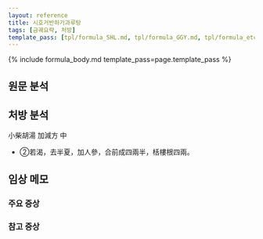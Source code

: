 ```yaml
---
layout: reference
title: 시호거반하가과루탕
tags: [금궤요략, 처방]
template_pass: [tpl/formula_SHL.md, tpl/formula_GGY.md, tpl/formula_etc.md]
---
```


{% include formula_body.md template_pass=page.template_pass %}


## 원문 분석


## 처방 분석

小柴胡湯 加減方 中
* ②若渴，去半夏，加人參，合前成四兩半，栝樓根四兩。



## 임상 메모

### 주요 증상


### 참고 증상
